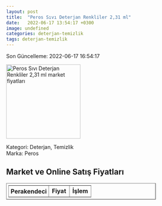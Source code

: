 ```yaml
---
layout: post
title:  "Peros Sıvı Deterjan Renkliler 2,31 ml"
date:   2022-06-17 13:54:17 +0300
image: undefined
categories: deterjan-temizlik
tags: deterjan-temizlik
---
```


Son Güncelleme: 2022-06-17 16:54:17

<img src="undefined" width="200" alt="Peros Sıvı Deterjan Renkliler 2,31 ml market fiyatları" />

Kategori: Deterjan, Temizlik
<br />
Marka: Peros

<h2>Market ve Online Satış Fiyatları</h2>

<table border="1" style="padding: 5px;width:80%;">
  <tr>
    <td style="padding: 5px;"><strong>Perakendeci</strong></td>
    <td><strong>Fiyat</strong></td>
    <td><strong>İşlem</strong></td>
  </tr>
  
</table>
